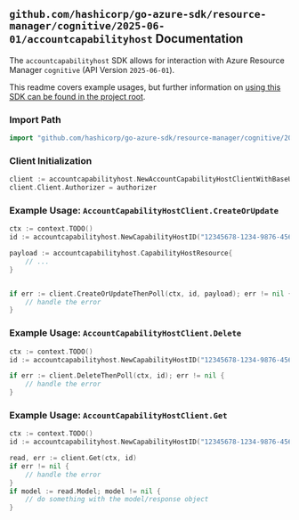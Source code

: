 
## `github.com/hashicorp/go-azure-sdk/resource-manager/cognitive/2025-06-01/accountcapabilityhost` Documentation

The `accountcapabilityhost` SDK allows for interaction with Azure Resource Manager `cognitive` (API Version `2025-06-01`).

This readme covers example usages, but further information on [using this SDK can be found in the project root](https://github.com/hashicorp/go-azure-sdk/tree/main/docs).

### Import Path

```go
import "github.com/hashicorp/go-azure-sdk/resource-manager/cognitive/2025-06-01/accountcapabilityhost"
```


### Client Initialization

```go
client := accountcapabilityhost.NewAccountCapabilityHostClientWithBaseURI("https://management.azure.com")
client.Client.Authorizer = authorizer
```


### Example Usage: `AccountCapabilityHostClient.CreateOrUpdate`

```go
ctx := context.TODO()
id := accountcapabilityhost.NewCapabilityHostID("12345678-1234-9876-4563-123456789012", "example-resource-group", "accountName", "capabilityHostName")

payload := accountcapabilityhost.CapabilityHostResource{
	// ...
}


if err := client.CreateOrUpdateThenPoll(ctx, id, payload); err != nil {
	// handle the error
}
```


### Example Usage: `AccountCapabilityHostClient.Delete`

```go
ctx := context.TODO()
id := accountcapabilityhost.NewCapabilityHostID("12345678-1234-9876-4563-123456789012", "example-resource-group", "accountName", "capabilityHostName")

if err := client.DeleteThenPoll(ctx, id); err != nil {
	// handle the error
}
```


### Example Usage: `AccountCapabilityHostClient.Get`

```go
ctx := context.TODO()
id := accountcapabilityhost.NewCapabilityHostID("12345678-1234-9876-4563-123456789012", "example-resource-group", "accountName", "capabilityHostName")

read, err := client.Get(ctx, id)
if err != nil {
	// handle the error
}
if model := read.Model; model != nil {
	// do something with the model/response object
}
```
